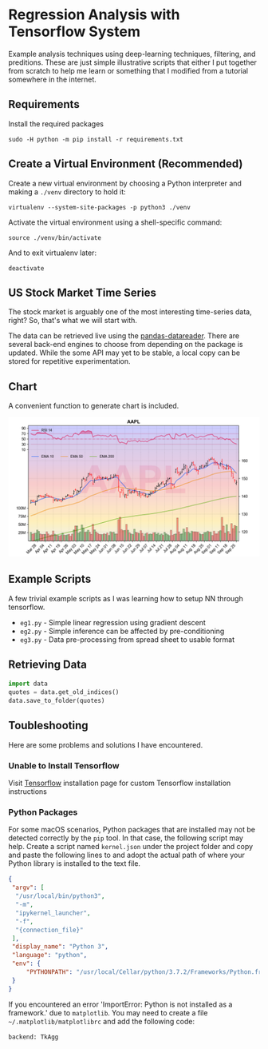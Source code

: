 Regression Analysis with Tensorflow System
===

Example analysis techniques using deep-learning techniques, filtering, and preditions. These are just simple illustrative scripts that either I put together from scratch to help me learn or something that I modified from a tutorial somewhere in the internet.

## Requirements

Install the required packages
```shell
sudo -H python -m pip install -r requirements.txt
```

## Create a Virtual Environment (Recommended)

Create a new virtual environment by choosing a Python interpreter and making a `./venv` directory to hold it:
```shell
virtualenv --system-site-packages -p python3 ./venv
```
Activate the virtual environment using a shell-specific command:
```shell
source ./venv/bin/activate
```
And to exit virtualenv later:
```shell
deactivate
```

## US Stock Market Time Series

The stock market is arguably one of the most interesting time-series data, right? So, that's what we will start with.

The data can be retrieved live using the [pandas-datareader]. There are several back-end engines to choose from depending on the package is updated. While the some API may yet to be stable, a local copy can be stored for repetitive experimentation.

## Chart

A convenient function to generate chart is included.

![chart](images/AAPL.png)

## Example Scripts

A few trivial example scripts as I was learning how to setup NN through tensorflow.

- `eg1.py` - Simple linear regression using gradient descent
- `eg2.py` - Simple inference can be affected by pre-conditioning
- `eg3.py` - Data pre-processing from spread sheet to usable format

## Retrieving Data

```python
import data
quotes = data.get_old_indices()
data.save_to_folder(quotes)
```
## Toubleshooting

Here are some problems and solutions I have encountered.

### Unable to Install Tensorflow

Visit [Tensorflow] installation page for custom Tensorflow installation instructions

### Python Packages

For some macOS scenarios, Python packages that are installed may not be detected correctly by the `pip` tool. In that case, the following script may help. Create a script named `kernel.json` under the project folder and copy and paste the following lines to and adopt the actual path of where your Python library is installed to the text file.
```json
{
 "argv": [
  "/usr/local/bin/python3",
  "-m",
  "ipykernel_launcher",
  "-f",
  "{connection_file}"
 ],
 "display_name": "Python 3",
 "language": "python",
 "env": {
     "PYTHONPATH": "/usr/local/Cellar/python/3.7.2/Frameworks/Python.framework/Versions/3.7/lib/python3.7/"
 }
}
```

If you encountered an error 'ImportError: Python is not installed as a framework.' due to `matplotlib`. You may need to create a file `~/.matplotlib/matplotlibrc` and add the following code:
```
backend: TkAgg
```


[pandas-datareader]:https://pandas-datareader.readthedocs.io/en/latest/
[TensorFlow]: https://www.tensorflow.org/install/pip
